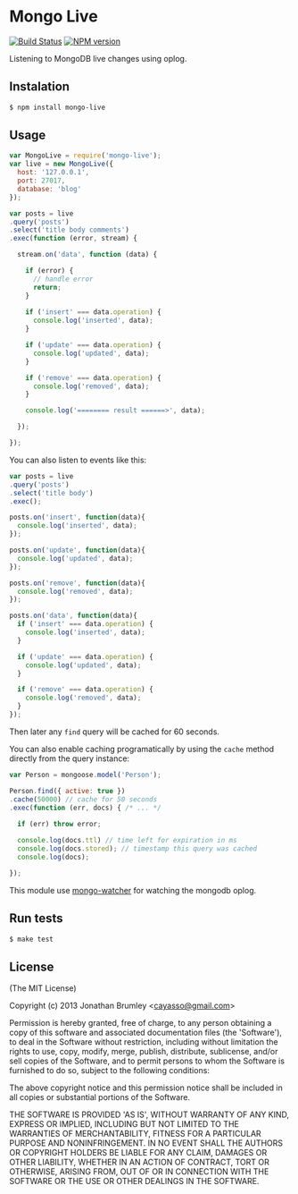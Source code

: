 # Mongo Live

[![Build Status](https://travis-ci.org/cayasso/mongo-live.png?branch=master)](https://travis-ci.org/cayasso/mongo-live)
[![NPM version](https://badge.fury.io/js/mongo-live.png)](http://badge.fury.io/js/mongo-live)

Listening to MongoDB live changes using oplog.

## Instalation

``` bash
$ npm install mongo-live
```

## Usage

``` javascript
var MongoLive = require('mongo-live');
var live = new MongoLive({
  host: '127.0.0.1',
  port: 27017,
  database: 'blog'
});

var posts = live
.query('posts')
.select('title body comments')
.exec(function (error, stream) {

  stream.on('data', function (data) {

    if (error) {
      // handle error
      return;
    }
      
    if ('insert' === data.operation) {
      console.log('inserted', data);
    }

    if ('update' === data.operation) {
      console.log('updated', data);
    }

    if ('remove' === data.operation) {
      console.log('removed', data);
    }

    console.log('======== result ======>', data);

  });

});

```

You can also listen to events like this:

```javascript
var posts = live
.query('posts')
.select('title body')
.exec();

posts.on('insert', function(data){
  console.log('inserted', data);
});

posts.on('update', function(data){
  console.log('updated', data);
});

posts.on('remove', function(data){
  console.log('removed', data);
});

posts.on('data', function(data){
  if ('insert' === data.operation) {
    console.log('inserted', data);
  }

  if ('update' === data.operation) {
    console.log('updated', data);
  }

  if ('remove' === data.operation) {
    console.log('removed', data);
  }
});
```

Then later any `find` query will be cached for 60 seconds.

You can also enable caching programatically by using the `cache` method directly from the query instance:

``` javascript
var Person = mongoose.model('Person');

Person.find({ active: true })
.cache(50000) // cache for 50 seconds
.exec(function (err, docs) { /* ... */
  
  if (err) throw error;

  console.log(docs.ttl) // time left for expiration in ms
  console.log(docs.stored); // timestamp this query was cached
  console.log(docs);

});

```

This module use [mongo-watcher](https://github.com/torchlightsoftware/mongo-watcher) for watching the mongodb oplog.

## Run tests

``` bash
$ make test
```

## License

(The MIT License)

Copyright (c) 2013 Jonathan Brumley &lt;cayasso@gmail.com&gt;

Permission is hereby granted, free of charge, to any person obtaining
a copy of this software and associated documentation files (the
'Software'), to deal in the Software without restriction, including
without limitation the rights to use, copy, modify, merge, publish,
distribute, sublicense, and/or sell copies of the Software, and to
permit persons to whom the Software is furnished to do so, subject to
the following conditions:

The above copyright notice and this permission notice shall be
included in all copies or substantial portions of the Software.

THE SOFTWARE IS PROVIDED 'AS IS', WITHOUT WARRANTY OF ANY KIND,
EXPRESS OR IMPLIED, INCLUDING BUT NOT LIMITED TO THE WARRANTIES OF
MERCHANTABILITY, FITNESS FOR A PARTICULAR PURPOSE AND NONINFRINGEMENT.
IN NO EVENT SHALL THE AUTHORS OR COPYRIGHT HOLDERS BE LIABLE FOR ANY
CLAIM, DAMAGES OR OTHER LIABILITY, WHETHER IN AN ACTION OF CONTRACT,
TORT OR OTHERWISE, ARISING FROM, OUT OF OR IN CONNECTION WITH THE
SOFTWARE OR THE USE OR OTHER DEALINGS IN THE SOFTWARE.
